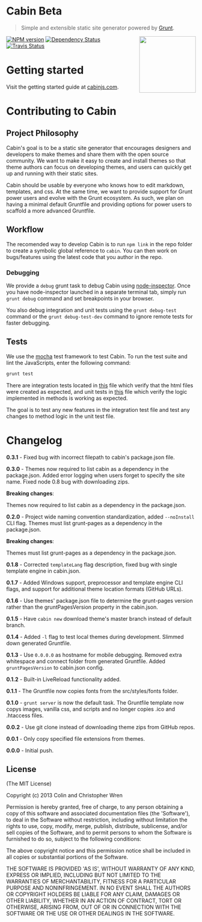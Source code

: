 # Cabin Beta
> Simple and extensible static site generator powered by [Grunt](http://gruntjs.com/).
<img align="right" height="150" src="https://raw.github.com/colinwren/Candy/master/src/images/cabin.png">

[![NPM version](https://badge.fury.io/js/cabin.png)](http://badge.fury.io/js/cabin)  [![Dependency Status](https://gemnasium.com/CabinJS/Cabin.png)](https://gemnasium.com/CabinJS/Cabin)  [![Travis Status](https://travis-ci.org/CabinJS/Cabin.png?branch=master)](https://travis-ci.org/CabinJS/Cabin)  

# Getting started

Visit the getting started guide at [cabinjs.com](http://www.cabinjs.com/#getting-started).

# Contributing to Cabin

## Project Philosophy

Cabin's goal is to be a static site generator that encourages designers and developers to make themes and share them with the open source community. We want to make it easy to create and install themes so that theme authors can focus on developing themes, and users can quickly get up and running with their static sites.

Cabin should be usable by everyone who knows how to edit markdown, templates, and css. At the same time, we want to provide support for Grunt power users and evolve with the Grunt ecosystem. As such, we plan on having a minimal default Gruntfile and providing options for power users to scaffold a more advanced Gruntfile.

## Workflow

The recomended way to develop Cabin is to run `npm link` in the repo folder to create a symbolic global reference to `cabin`. You can then work on bugs/features using the latest code that you author in the repo.

### Debugging

We provide a `debug` grunt task to debug Cabin using [node-inspector](https://github.com/node-inspector/node-inspector). Once you have node-inspector launched in a separate terminal tab, 
simply run `grunt debug` command and set breakpoints in your browser.

You also debug integration and unit tests using the `grunt debug-test` command or the `grunt debug-test-dev` command to ignore remote tests for faster debugging.

## Tests

We use the [mocha](http://visionmedia.github.io/mocha/) test framework to test Cabin. To run the test suite and lint the JavaScripts, enter the following command:

```bash
grunt test
```

There are integration tests located in [this](https://github.com/CabinJS/Cabin/blob/master/test/integrationTests.js) file which verify that the html files were created as expected, and unit tests in [this](https://github.com/CabinJS/Cabin/blob/master/test/unitTests.js) file which verify the logic implemented in methods is working as expected.

The goal is to test any new features in the integration test file and test any changes to method logic in the unit test file.

# Changelog

**0.3.1** - Fixed bug with incorrect filepath to cabin's package.json file.

**0.3.0** - Themes now required to list cabin as a dependency in the package.json. Added error logging when users forget to specify the site name. Fixed node 0.8 bug with downloading zips.

**Breaking changes**:

Themes now required to list cabin as a dependency in the package.json.

**0.2.0** - Project wide naming convention standardization, added `--noInstall` CLI flag. Themes must list grunt-pages as a dependency in the package.json.

**Breaking changes**:

Themes must list grunt-pages as a dependency in the package.json.

**0.1.8** - Corrected `templateLang` flag description, fixed bug with single template engine in cabin.json.

**0.1.7** - Added Windows support, preprocessor and template engine CLI flags, and support for additional theme location formats (GitHub URLs).

**0.1.6** - Use themes' package.json file to determine the grunt-pages version rather than the gruntPagesVersion property in the cabin.json.

**0.1.5** - Have `cabin new` download theme's master branch instead of default branch.

**0.1.4** - Added `-l` flag to test local themes during development. Slimmed down generated Gruntfile. 

**0.1.3** - Use `0.0.0.0` as hostname for mobile debugging. Removed extra whitespace and connect folder from generated Gruntfile. Added `gruntPagesVersion` to cabin.json config.

**0.1.2** - Built-in LiveReload functionality added.

**0.1.1** - The Gruntfile now copies fonts from the src/styles/fonts folder.

**0.1.0** - `grunt server` is now the default task. The Gruntfile template now copys images, vanilla css, and scripts and no longer copies .ico and .htaccess files.

**0.0.2** - Use git clone instead of downloading theme zips from GitHub repos.

**0.0.1** - Only copy specified file extensions from themes.

**0.0.0** - Initial push.

## License

(The MIT License)

Copyright (c) 2013 Colin and Christopher Wren

Permission is hereby granted, free of charge, to any person obtaining
a copy of this software and associated documentation files (the
'Software'), to deal in the Software without restriction, including
without limitation the rights to use, copy, modify, merge, publish,
distribute, sublicense, and/or sell copies of the Software, and to
permit persons to whom the Software is furnished to do so, subject to
the following conditions:

The above copyright notice and this permission notice shall be
included in all copies or substantial portions of the Software.

THE SOFTWARE IS PROVIDED 'AS IS', WITHOUT WARRANTY OF ANY KIND,
EXPRESS OR IMPLIED, INCLUDING BUT NOT LIMITED TO THE WARRANTIES OF
MERCHANTABILITY, FITNESS FOR A PARTICULAR PURPOSE AND NONINFRINGEMENT.
IN NO EVENT SHALL THE AUTHORS OR COPYRIGHT HOLDERS BE LIABLE FOR ANY
CLAIM, DAMAGES OR OTHER LIABILITY, WHETHER IN AN ACTION OF CONTRACT,
TORT OR OTHERWISE, ARISING FROM, OUT OF OR IN CONNECTION WITH THE
SOFTWARE OR THE USE OR OTHER DEALINGS IN THE SOFTWARE.
